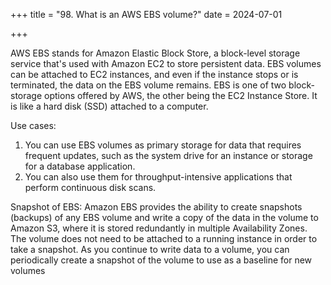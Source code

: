 +++
title = "98. What is an AWS EBS volume?"
date = 2024-07-01

+++

AWS EBS stands for Amazon Elastic Block Store, a block-level storage service that's used with Amazon EC2 to store persistent data. EBS volumes can be attached to EC2 instances, and even if the instance stops or is terminated, the data on the EBS volume remains. EBS is one of two block-storage options offered by AWS, the other being the EC2 Instance Store.
It is like a hard disk (SSD) attached to a computer.

Use cases:
1. You can use EBS volumes as primary storage for data that requires frequent updates, such as the system drive for an instance or storage for a database application. 
2. You can also use them for throughput-intensive applications that perform continuous disk scans. 

Snapshot of EBS: Amazon EBS provides the ability to create snapshots (backups) of any EBS volume and write a copy of the data in the volume to Amazon S3, where it is stored redundantly in multiple Availability Zones. The volume does not need to be attached to a running instance in order to take a snapshot. As you continue to write data to a volume, you can periodically create a snapshot of the volume to use as a baseline for new volumes